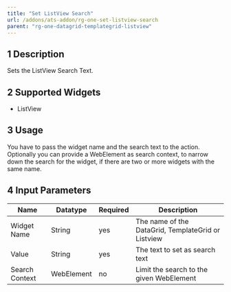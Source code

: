 ```yaml
---
title: "Set ListView Search"
url: /addons/ats-addon/rg-one-set-listview-search
parent: "rg-one-datagrid-templategrid-listview"
---
```


## 1 Description

Sets the ListView Search Text.

## 2 Supported Widgets

* ListView

## 3 Usage

You have to pass the widget name and the search text to the action.
Optionally you can provide a WebElement as search context, to narrow down the search for the widget, if there are two or more widgets with the same name.

## 4 Input Parameters

Name | Datatype |Required| Description
--- | --- | --- | ---
Widget Name | String | yes | The name of the DataGrid, TemplateGrid or Listview
Value | String | yes | The text to set as search text
Search Context | WebElement | no |Limit the search to the given WebElement
